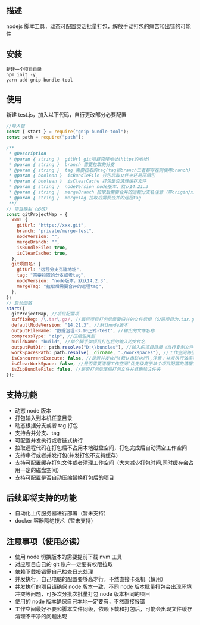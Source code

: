 ## 描述

nodejs 脚本工具，动态可配置灵活批量打包，解放手动打包的痛苦和出错的可能性

## 安装

```
新建一个项目目录
npm init -y
yarn add gnip-bundle-tool
```

## 使用

新建 test.js，加入以下代码，自行更改部分必要配置

```js
//导入包
const { start } = require("gnip-bundle-tool");
const path = require("path");

/**
 * @Description
 * @param { string }  gitUrl git项目克隆地址(https的地址)
 * @param { string }  branch 需要拉取的分支
 * @param { string }  tag 需要拉取的tag(tag和branch二者都存在则使用branch)
 * @param { boolean }  isBundleFile 打包后取文件夹还是压缩包
 * @param { boolean }  isClearCache 打包是否清理缓存文件
 * @param { string }  nodeVersion node版本，默认14.21.3
 * @param { string }  mergeBranch 拉取后需要合并的远程分支名注意（带origin/xxx)
 * @param { string }  mergeTag 拉取后需要合并的远程tag
 **/
// 项目映射（必改）
const gitProjectMap = {
  xxx: {
    gitUrl: "https://xxx.git",
    branch: "private/merge-test",
    nodeVersion: "",
    mergeBranch: "",
    isBundleFile: true,
    isClearCache: true,
  },
  git项目名: {
    gitUrl: "远程分支克隆地址",
    tag: "需要拉取的分支或者tag",
    nodeVersion: "node版本，默认14.2.3",
    mergeTag: "拉取后需要合并的远程tag",
  },
};
// 启动函数
start({
  gitProjectMap, //项目配置项
  suffixReg: /\.tar\.gz/, //最后项目打包后需要归并的文件后缀（公司项目为.tar.gz的压缩包)
  defaultNodeVersion: "14.21.3", //默认node版本
  outputFileName: "数据治理-3.10正式-test", //输出的文件名称
  compressType: "zip", //压缩包类型
  buildName: "build", //单个脚手架项目打包后的输入的文件名
  outputPutDir: path.resolve("D:\\bundles"), //输入的项目目录（自行复制文件目录输出位置）
  workSpacesPath: path.resolve(__dirname, "./workspaces"), //工作空间路径(git clone 、打包的暂存区，打包完成输出后，会清空对应文件)
  isConcurrentExecute: false, //是否并发执行(默认串联执行),注意：并发执行效率更高,cpu占用资源更多，可能过多项目会出现主机卡死情况
  isClearWorkSpace: false, //是否需要清理工作空间(优先级高于单个项目配置的清理字段isClearCache)
  isZipBundleFile: false, //是否打包后压缩打包文件并且删除文件夹
});
```

## 支持功能

- 动态 node 版本
- 打包输入到本机任意目录
- 动态根据分支或者 tag 打包
- 支持合并分支、tag
- 可配置并发执行或者链式执行
- 拉取远程代码在打包后不占用本地磁盘空间，打包完成后自动清空工作空间
- 支持串行或者并发打包(并发打包不支持缓存)
- 支持可配置缓存打包文件或者清理工作空间（大大减少打包时间,同时缓存会占用一定的磁盘空间）
- 支持可配置是否自动压缩替换打包后的项目

## 后续即将支持的功能

- 自动化上传服务器进行部署（暂未支持）
- docker 容器隔绝技术（暂未支持）

## 注意事项（使用必读）

- 使用 node 切换版本的需要提前下载 nvm 工具
- 对应项目自己的 git 账户一定要有权限拉取
- 依赖下载报错需自己检查日志处理
- 并发执行，自己电脑的配置要够高才行，不然直接卡死机（慎用）
- 并发执行的项目请确保 node 版本一致，不同 node 版本批量打包会出现环境冲突等问题，可多次分批次批量打包 node 版本相同的项目
- 使用的 node 版本确保自己本地一定要有，不然直接报错
- 工作空间最好不要和脚本文件同级，依赖下载和打包后，可能会出现文件缓存清理不干净的问题出现
